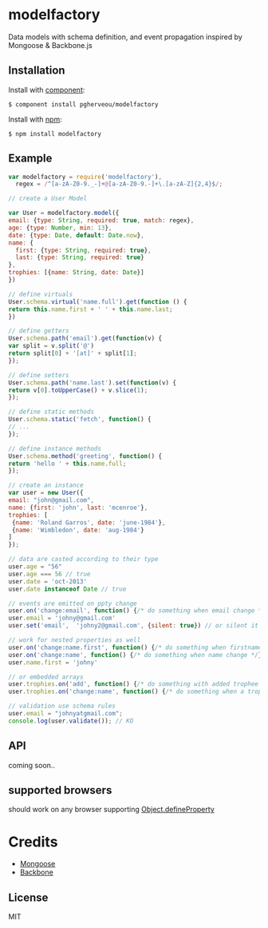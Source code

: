 # modelfactory

  Data models with schema definition, and event propagation inspired by Mongoose & Backbone.js

## Installation

  Install with [component](http://component.io):

    $ component install pgherveou/modelfactory

  Install with [npm](http://npmjs.org):

    $ npm install modelfactory

## Example

  ```js
var modelfactory = require('modelfactory'),
    regex = /^[a-zA-Z0-9._-]+@[a-zA-Z0-9.-]+\.[a-zA-Z]{2,4}$/;

// create a User Model

var User = modelfactory.model({
  email: {type: String, required: true, match: regex},
  age: {type: Number, min: 13},
  date: {type: Date, default: Date.now},
  name: {
    first: {type: String, required: true},
    last: {type: String, required: true}
  },
  trophies: [{name: String, date: Date}]
})

// define virtuals
User.schema.virtual('name.full').get(function () {
  return this.name.first + ' ' + this.name.last;
})

// define getters
User.schema.path('email').get(function(v) {
  var split = v.split('@')
  return split[0] + '[at]' + split[1];
});

// define setters
User.schema.path('name.last').set(function(v) {
  return v[0].toUpperCase() + v.slice(1);
});

// define static methods
User.schema.static('fetch', function() {
 // ...
});

// define instance methods
User.schema.method('greeting', function() {
 return 'hello ' + this.name.full;
});

// create an instance
var user = new User({
  email: "john@gmail.com",
  name: {first: 'john', last: 'mcenroe'},
  trophies: [
   {name: 'Roland Garros', date: 'june-1984'},
   {name: 'Wimbledon', date: 'aug-1984'}
  ]
});

// data are casted according to their type
user.age = "56"
user.age === 56 // true
user.date = 'oct-2013'
user.date instanceof Date // true

// events are emitted on ppty change
user.on('change:email', function() {/* do something when email change */});
user.email = 'johny@gmail.com'
user.set('email',  'johny2@gmail.com', {silent: true}) // or silent it

// work for nested properties as well
user.on('change:name.first', function() {/* do something when firstname change */});
user.on('change:name', function() {/* do something when name change */});
user.name.first = 'johny'

// or embedded arrays
user.trophies.on('add', function() {/* do something with added trophee */});
user.trophies.on('change:name', function() {/* do something when a trophee name change */});

// validation use schema rules
user.email = "johnyatgmail.com";
console.log(user.validate()); // KO
  ```

## API
  coming soon..

## supported browsers

should work on any browser supporting [Object.defineProperty](https://developer.mozilla.org/en-US/docs/Web/JavaScript/Reference/Global_Objects/Object/defineProperty)

# Credits

  - [Mongoose](http://mongoosejs.com)
  - [Backbone](http://backbonejs.org)

## License

  MIT
